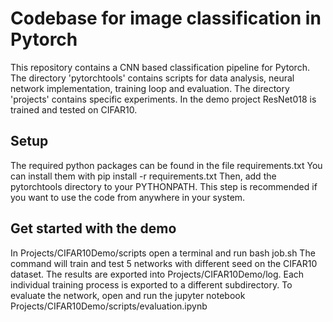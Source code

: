 # Codebase for image classification in Pytorch

This repository contains a CNN based classification pipeline for Pytorch. The directory 'pytorchtools' contains scripts for data analysis, neural network implementation, training loop and evaluation. The directory 'projects' contains specific experiments. In the demo project ResNet018 is trained and tested on CIFAR10.

## Setup

The required python packages can be found in the file requirements.txt
You can install them with 
    pip install -r requirements.txt 
Then, add the pytorchtools directory to your PYTHONPATH. This step is recommended if you want to use the code from anywhere in your system.

## Get started with the demo

In Projects/CIFAR10Demo/scripts open a terminal and run
    bash job.sh
The command will train and test 5 networks with different seed on the CIFAR10 dataset. The results are exported into Projects/CIFAR10Demo/log. Each individual training process is exported to a different subdirectory.
To evaluate the network, open and run the jupyter notebook Projects/CIFAR10Demo/scripts/evaluation.ipynb